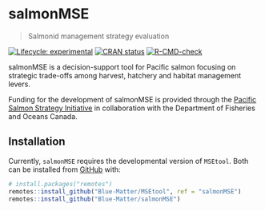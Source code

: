 
<!-- README.md is generated from README.Rmd. Please edit that file -->

# salmonMSE

> Salmonid management strategy evaluation

<!-- badges: start -->

[![Lifecycle:
experimental](https://img.shields.io/badge/lifecycle-experimental-orange.svg)](https://lifecycle.r-lib.org/articles/stages.html#experimental)
[![CRAN
status](https://www.r-pkg.org/badges/version/salmonMSE)](https://CRAN.R-project.org/package=salmonMSE)
[![R-CMD-check](https://github.com/Blue-Matter/salmonMSE/actions/workflows/R-CMD-check.yaml/badge.svg)](https://github.com/Blue-Matter/salmonMSE/actions/workflows/R-CMD-check.yaml)
<!-- badges: end -->

salmonMSE is a decision-support tool for Pacific salmon focusing on
strategic trade-offs among harvest, hatchery and habitat management
levers.

Funding for the development of salmonMSE is provided through the
[Pacific Salmon Strategy
Initiative](https://www.dfo-mpo.gc.ca/campaign-campagne/pss-ssp/index-eng.html)
in collaboration with the Department of Fisheries and Oceans Canada.

## Installation

Currently, `salmonMSE` requires the developmental version of `MSEtool`.
Both can be installed from [GitHub](https://github.com/) with:

``` r
# install.packages("remotes")
remotes::install_github("Blue-Matter/MSEtool", ref = "salmonMSE")
remotes::install_github("Blue-Matter/salmonMSE")
```

